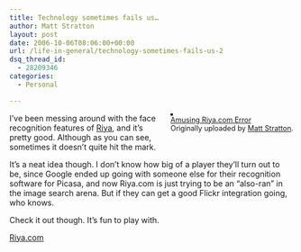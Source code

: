 ```yaml
---
title: Technology sometimes fails us…
author: Matt Stratton
layout: post
date: 2006-10-06T08:06:00+00:00
url: /life-in-general/technology-sometimes-fails-us-2
dsq_thread_id:
  - 28209346
categories:
  - Personal

---
```

<div style="float:right;margin-left:10px;margin-bottom:10px;">
  <a href="https://www.flickr.com/photos/mugsy/262189438/" title="photo sharing"><img src="https://static.flickr.com/99/262189438_5bcba3993a_m.jpg" alt="" style="border:solid 2px #000000;" /></a> <br /> <span style="font-size:.9em;margin-top:0;"> <a href="https://www.flickr.com/photos/mugsy/262189438/">Amusing Riya.com Error</a> <br /> Originally uploaded by <a href="https://www.flickr.com/people/mugsy/">Matt Stratton</a>. </span>
</div>

I&#8217;ve been messing around with the face recognition features of [Riya][1], and it&#8217;s pretty good. Although as you can see, sometimes it doesn&#8217;t quite hit the mark.

It&#8217;s a neat idea though. I don&#8217;t know how big of a player they&#8217;ll turn out to be, since Google ended up going with someone else for their recognition software for Picasa, and now Riya.com is just trying to be an &#8220;also-ran&#8221; in the image search arena. But if they can get a good Flickr integration going, who knows.

Check it out though. It&#8217;s fun to play with.

<u>[Riya.com][1]</u>

 [1]: https://www.riya.com